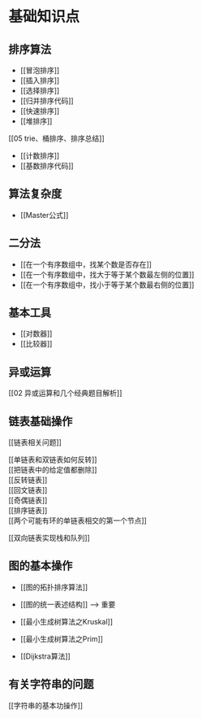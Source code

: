 # 基础知识点

## 排序算法
- [[冒泡排序]]
- [[插入排序]]
- [[选择排序]]
- [[归并排序代码]]
- [[快速排序]]
- [[堆排序]]

[[05 trie、桶排序、排序总结]]

- [[计数排序]]
- [[基数排序代码]]



## 算法复杂度
- [[Master公式]]



## 二分法
- [[在一个有序数组中，找某个数是否存在]]
- [[在一个有序数组中，找大于等于某个数最左侧的位置]]
- [[在一个有序数组中，找小于等于某个数最右侧的位置]]

## 基本工具
- [[对数器]]
- [[比较器]]

## 异或运算
[[02 异或运算和几个经典题目解析]]


## 链表基础操作
[[链表相关问题]]

[[单链表和双链表如何反转]]  
[[把链表中的给定值都删除]]  
[[反转链表]]  
[[回文链表]]  
[[奇偶链表]]  
[[排序链表]]  
[[两个可能有环的单链表相交的第一个节点]]  

[[双向链表实现栈和队列]]  


## 图的基本操作

- [[图的拓扑排序算法]]

- [[图的统一表述结构]] --> 重要
- [[最小生成树算法之Kruskal]]
- [[最小生成树算法之Prim]]
- [[Dijkstra算法]]



## 有关字符串的问题
[[字符串的基本功操作]]   


